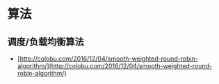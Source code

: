 # 算法
## 调度/负载均衡算法
- [http://colobu.com/2016/12/04/smooth-weighted-round-robin-algorithm/](http://colobu.com/2016/12/04/smooth-weighted-round-robin-algorithm/)
